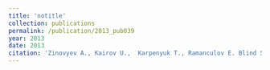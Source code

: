 ```yaml
---
title: 'notitle'
collection: publications
permalink: /publication/2013_pub039
year: 2013
date: 2013
citation: 'Zinovyev A., Kairov U.,  Karpenyuk T., Ramanculov E. Blind Source Separation Methods For Deconvolution Of Complex Signals In Cancer Biology. 2013. <i>Biochemical and Biophysical Research Communications</i> <b>430</b>(3), 1182-1187.'
---
```


